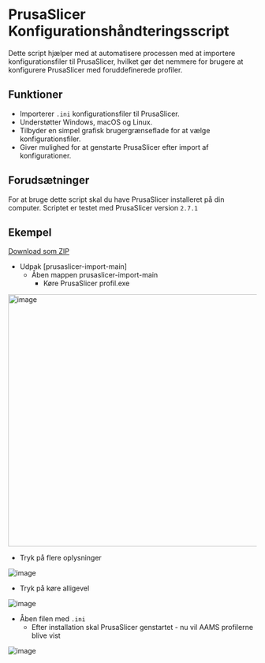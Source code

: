 # PrusaSlicer Konfigurationshåndteringsscript

Dette script hjælper med at automatisere processen med at importere konfigurationsfiler til PrusaSlicer, hvilket gør det nemmere for brugere at konfigurere PrusaSlicer med foruddefinerede profiler.

## Funktioner

- Importerer `.ini` konfigurationsfiler til PrusaSlicer.
- Understøtter Windows, macOS og Linux.
- Tilbyder en simpel grafisk brugergrænseflade for at vælge konfigurationsfiler.
- Giver mulighed for at genstarte PrusaSlicer efter import af konfigurationer.

## Forudsætninger

For at bruge dette script skal du have PrusaSlicer installeret på din computer. Scriptet er testet med PrusaSlicer version `2.7.1`

## Ekempel
[Download som ZIP](https://github.com/Respawnedx/prusaslicer-import/archive/refs/heads/main.zip)
  - Udpak [prusaslicer-import-main]
    - Åben mappen prusaslicer-import-main
      - Køre PrusaSlicer profil.exe

<img width="512" alt="image" src="https://github.com/Respawnedx/prusaslicer-import/assets/96349345/68427b14-c2d3-4966-a2e4-cf4f174c1481">

  - Tryk på flere oplysninger

![image](https://github.com/Respawnedx/prusaslicer-import/assets/96349345/5434a46e-29ad-4d1e-93cb-f8848b7c6d08)

  - Tryk på køre alligevel

![image](https://github.com/Respawnedx/prusaslicer-import/assets/96349345/14639a44-4b54-4569-b4b2-0b1c40e3705e)

  - Åben filen med `.ini`
    - Efter installation skal PrusaSlicer genstartet - nu vil AAMS profilerne blive vist

![image](https://github.com/Respawnedx/prusaslicer-import/assets/96349345/f6a753fb-3bc2-4deb-894a-2ebab8af666e)

